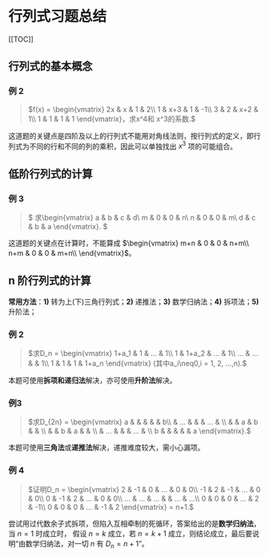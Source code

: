 # 行列式习题总结

[[TOC]]

## 行列式的基本概念

### 例 2

> $f(x) = \begin{vmatrix}
 2x & x & 1 & 2\\
 1 & x+3 & 1 & -1\\
 3 & 2 & x+2 & 1\\
 1 & 1 & 1 & 1
\end{vmatrix}，求x^4和 x^3的系数.$

这道题的关键点是四阶及以上的行列式不能用对角线法则，按行列式的定义，即行列式为不同的行和不同的列的乘积，因此可以单独找出 $x^3$ 项的可能组合。


## 低阶行列式的计算


### 例 3

> $
> 求\begin{vmatrix}
 a & b & c & d\\
 m & 0 & 0 & n\\
 n & 0 & 0 & m\\
 d & c & b & a
\end{vmatrix}.
> $

这道题的关键点在计算时，不能算成 $\begin{vmatrix}
 m+n & 0 & 0 & n+m\\
 n+m & 0 & 0 & m+n\\
\end{vmatrix}$。


## n 阶行列式的计算

**常用方法**：**1)** 转为上(下)三角行列式；**2)** 递推法；**3)** 数学归纳法；**4)** 拆项法；**5)** 升阶法；

### 例 2

> $求D_n = \begin{vmatrix}
 1+a_1 & 1 & ... & 1\\
 1 & 1+a_2 & ... & 1\\
 ... & ... &     & 1\\
 1 & 1 & 1 & 1+a_n
\end{vmatrix} (其中a_i\neq0,i = 1, 2, ...,n).$

本题可使用**拆项和递归法**解决，亦可使用**升阶法**解决。


### 例3


> $求D_{2n} = \begin{vmatrix}
 a &  &  &  &  & b\\
  & ... &  &  & ... & \\
  &  & a & b &  & \\
  &  & b & a &  & \\
  & ... &  &  & ... & \\
 b &  &  &  &  & a
\end{vmatrix}.$

本题可使用**三角法**或**递推法**解决，递推难度较大，需小心漏项。

### 例 4

> $证明D_n = \begin{vmatrix}
 2 & -1 & 0 & ... & 0 & 0\\
 -1 & 2 & -1 & ... & 0 & 0\\
 0 & -1 & 2 & ... & 0 & 0\\
 ... & ... & ... &  & ... & ...\\
 0 & 0 & 0 & ... & 2 & -1\\
 0 & 0 & 0 & ... & -1 & 2
\end{vmatrix} = n+1.$

尝试用过代数余子式拆项，但陷入互相牵制的死循环，答案给出的是**数学归纳法**，当 $n = 1$ 时成立时， 假设 $n=k$ 成立，若 $n=k+1$ 成立，则结论成立，最后要说明“由数学归纳法，对一切 $n$ 有 $D_n = n + 1$”。